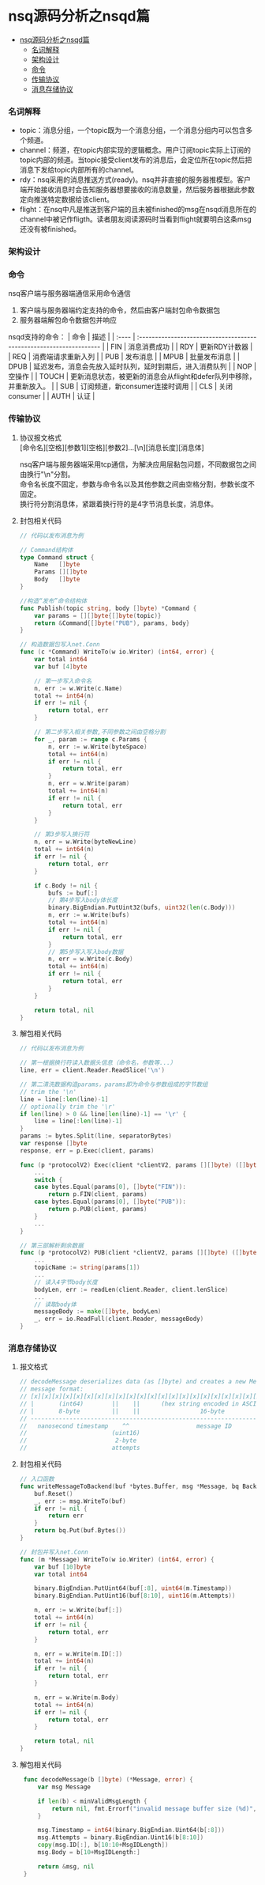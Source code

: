 # nsq源码分析之nsqd篇


- [nsq源码分析之nsqd篇](#nsq源码分析之nsqd篇)
    - [名词解释](#名词解释)
    - [架构设计](#架构设计)
    - [命令](#命令)
    - [传输协议](#传输协议)
    - [消息存储协议](#消息存储协议)

### 名词解释
+ topic：消息分组，一个topic既为一个消息分组，一个消息分组内可以包含多个频道。
+ channel：频道，在topic内部实现的逻辑概念。用户订阅topic实际上订阅的topic内部的频道。当topic接受client发布的消息后，会定位所在topic然后把消息下发给topic内部所有的channel。
+ rdy：nsq采用的消息推送方式(ready)。nsq并非直接的服务器推模型。客户端开始接收消息时会告知服务器想要接收的消息数量，然后服务器根据此参数定向推送特定数据给该client。
+ flight：在nsq中凡是推送到客户端的且未被finished的msg在nsqd消息所在的channel中被记作fligth。读者朋友阅读源码时当看到flight就要明白这条msg还没有被finished。

### 架构设计

### 命令
nsq客户端与服务器端通信采用命令通信  
1. 客户端与服务器端约定支持的命令，然后由客户端封包命令数据包
2. 服务器端解包命令数据包并响应

nsqd支持的命令：
| 命令  | 描述                                                                |
| :---- | :------------------------------------------------------------------ |
| FIN   | 消息消费成功                                                        |
| RDY   | 更新RDY计数器                                                       |
| REQ   | 消费端请求重新入列                                                  |
| PUB   | 发布消息                                                            |
| MPUB  | 批量发布消息                                                        |
| DPUB  | 延迟发布，消息会先放入延时队列，延时到期后，进入消费队列            |
| NOP   | 空操作                                                              |
| TOUCH | 更新消息状态，被更新的消息会从flight和defer队列中移除，并重新放入。 |
| SUB   | 订阅频道，新consumer连接时调用                                      |
| CLS   | 关闭consumer                                                        |
| AUTH  | 认证                                                                |



### 传输协议
1. 协议报文格式  
    [命令名][空格][参数1][空格][参数2]...[\n][消息长度][消息体]
    
    nsq客户端与服务器端采用tcp通信，为解决应用层黏包问题，不同数据包之间由换行"\n"分割。  
    命令名长度不固定，参数与命令名以及其他参数之间由空格分割，参数长度不固定。  
    换行符分割消息体，紧跟着换行符的是4字节消息长度，消息体。


2. 封包相关代码
    ```go
    // 代码以发布消息为例

    // Command结构体
    type Command struct {
        Name   []byte
        Params [][]byte
        Body   []byte
    }

    //构造“发布”命令结构体
    func Publish(topic string, body []byte) *Command {
        var params = [][]byte{[]byte(topic)}
        return &Command{[]byte("PUB"), params, body}
    }

    // 构造数据包写入net.Conn
    func (c *Command) WriteTo(w io.Writer) (int64, error) {
        var total int64
        var buf [4]byte

        // 第一步写入命令名
        n, err := w.Write(c.Name)
        total += int64(n)
        if err != nil {
            return total, err
        }

        // 第二步写入相关参数,不同参数之间由空格分割
        for _, param := range c.Params {
            n, err := w.Write(byteSpace)
            total += int64(n)
            if err != nil {
                return total, err
            }
            n, err = w.Write(param)
            total += int64(n)
            if err != nil {
                return total, err
            }
        }

        // 第3步写入换行符
        n, err = w.Write(byteNewLine)
        total += int64(n)
        if err != nil {
            return total, err
        }

        if c.Body != nil {
            bufs := buf[:]
            // 第4步写入body体长度
            binary.BigEndian.PutUint32(bufs, uint32(len(c.Body)))
            n, err := w.Write(bufs)
            total += int64(n)
            if err != nil {
                return total, err
            }
            // 第5步写入写入body数据
            n, err = w.Write(c.Body)
            total += int64(n)
            if err != nil {
                return total, err
            }
        }

        return total, nil
    }
    ```
3. 解包相关代码
    ```go
    // 代码以发布消息为例

    // 第一根据换行符读入数据头信息（命令名，参数等...）
    line, err = client.Reader.ReadSlice('\n')

    // 第二清洗数据构造params，params即为命令与参数组成的字节数组
    // trim the '\n'
    line = line[:len(line)-1]
    // optionally trim the '\r'
    if len(line) > 0 && line[len(line)-1] == '\r' {
        line = line[:len(line)-1]
    }
    params := bytes.Split(line, separatorBytes)
    var response []byte
    response, err = p.Exec(client, params)

    func (p *protocolV2) Exec(client *clientV2, params [][]byte) ([]byte, error) {
        ...
        switch {
        case bytes.Equal(params[0], []byte("FIN")):
            return p.FIN(client, params)
        case bytes.Equal(params[0], []byte("PUB")):
            return p.PUB(client, params)
        }
        ...
    }

    // 第三部解析剩余数据
    func (p *protocolV2) PUB(client *clientV2, params [][]byte) ([]byte, error) {
        ...
        topicName := string(params[1])
        ...
        // 读入4字节body长度
        bodyLen, err := readLen(client.Reader, client.lenSlice)
        ...
        // 读取body体
        messageBody := make([]byte, bodyLen)
	    _, err = io.ReadFull(client.Reader, messageBody)
    }
    ```




### 消息存储协议
1. 报文格式
    ```go
    // decodeMessage deserializes data (as []byte) and creates a new Message
    // message format:
    // [x][x][x][x][x][x][x][x][x][x][x][x][x][x][x][x][x][x][x][x][x][x][x][x][x][x][x][x][x][x]...
    // |       (int64)        ||    ||      (hex string encoded in ASCII)           || (binary)
    // |       8-byte         ||    ||                 16-byte                      || N-byte
    // ------------------------------------------------------------------------------------------...
    //   nanosecond timestamp    ^^                   message ID                       message body
    //                        (uint16)
    //                         2-byte
    //                        attempts
    ```
2. 封包相关代码
    ```go
    // 入口函数
    func writeMessageToBackend(buf *bytes.Buffer, msg *Message, bq BackendQueue) error {
        buf.Reset()
        _, err := msg.WriteTo(buf)
        if err != nil {
            return err
        }
        return bq.Put(buf.Bytes())
    }

    // 封包并写入net.Conn
    func (m *Message) WriteTo(w io.Writer) (int64, error) {
        var buf [10]byte
        var total int64

        binary.BigEndian.PutUint64(buf[:8], uint64(m.Timestamp))
        binary.BigEndian.PutUint16(buf[8:10], uint16(m.Attempts))

        n, err := w.Write(buf[:])
        total += int64(n)
        if err != nil {
            return total, err
        }

        n, err = w.Write(m.ID[:])
        total += int64(n)
        if err != nil {
            return total, err
        }

        n, err = w.Write(m.Body)
        total += int64(n)
        if err != nil {
            return total, err
        }

        return total, nil
    }
    ```

3. 解包相关代码
   ```go
    func decodeMessage(b []byte) (*Message, error) {
        var msg Message

        if len(b) < minValidMsgLength {
            return nil, fmt.Errorf("invalid message buffer size (%d)", len(b))
        }

        msg.Timestamp = int64(binary.BigEndian.Uint64(b[:8]))
        msg.Attempts = binary.BigEndian.Uint16(b[8:10])
        copy(msg.ID[:], b[10:10+MsgIDLength])
        msg.Body = b[10+MsgIDLength:]

        return &msg, nil
    }
   ```
